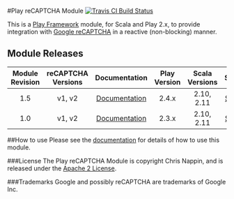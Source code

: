 #Play reCAPTCHA Module 
[![Travis CI Build Status](https://travis-ci.org/chrisnappin/play-recaptcha.svg?branch=master)](https://travis-ci.org/chrisnappin/play-recaptcha)

This is a [Play Framework](http://www.playframework.com) module, for Scala and Play 2.x, to provide integration 
with [Google reCAPTCHA](http://www.google.com/recaptcha) in a reactive (non-blocking) manner.

## Module Releases

| Module Revision | reCAPTCHA Versions | Documentation | Play Version | Scala Versions | ScalaDoc | 
|:---------------:|:------------------:|:-------------:|:------------:|:--------------:|:--------:|
|1.5              |v1, v2              |[Documentation](https://github.com/chrisnappin/play-recaptcha/blob/play-2.4-branch/docs/index.md)|2.4.x         |2.10, 2.11      |[ScalaDoc](http://www.javadoc.io/doc/com.nappin/play-recaptcha_2.11/1.5)|
|1.0              |v1, v2              |[Documentation](https://github.com/chrisnappin/play-recaptcha/blob/play-2.3-branch/docs/index.md)|2.3.x         |2.10, 2.11      |[ScalaDoc](http://www.javadoc.io/doc/com.nappin/play-recaptcha_2.11/1.0)|

##How to use
Please see the [documentation](docs/index.md) for details of how to use this module.

###License
The Play reCAPTCHA Module is copyright Chris Nappin, and is released under the 
[Apache 2 License](http://www.apache.org/licenses/LICENSE-2.0).

###Trademarks
Google and possibly reCAPTCHA are trademarks of Google Inc.
